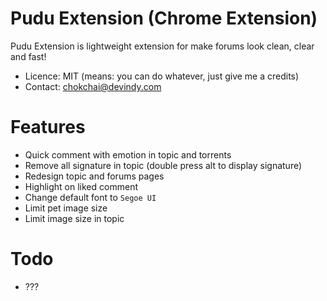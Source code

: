 Pudu Extension (Chrome Extension)
=================================
Pudu Extension is lightweight extension for make forums look clean, clear and fast!

* Licence: MIT (means: you can do whatever, just give me a credits)
* Contact: chokchai@devindy.com

Features
========

* Quick comment with emotion in topic and torrents
* Remove all signature in topic (double press alt to display signature)
* Redesign topic and forums pages
* Highlight on liked comment
* Change default font to `Segoe UI`
* Limit pet image size
* Limit image size in topic

Todo
====

* ???
